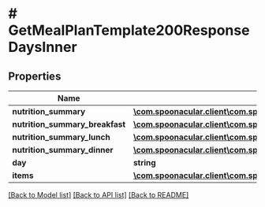 # # GetMealPlanTemplate200ResponseDaysInner

## Properties

Name | Type | Description | Notes
------------ | ------------- | ------------- | -------------
**nutrition_summary** | [**\com.spoonacular.client\com.spoonacular.client.model\GetMealPlanWeek200ResponseDaysInnerNutritionSummary**](GetMealPlanWeek200ResponseDaysInnerNutritionSummary.md) |  | [optional]
**nutrition_summary_breakfast** | [**\com.spoonacular.client\com.spoonacular.client.model\GetMealPlanWeek200ResponseDaysInnerNutritionSummary**](GetMealPlanWeek200ResponseDaysInnerNutritionSummary.md) |  | [optional]
**nutrition_summary_lunch** | [**\com.spoonacular.client\com.spoonacular.client.model\GetMealPlanWeek200ResponseDaysInnerNutritionSummary**](GetMealPlanWeek200ResponseDaysInnerNutritionSummary.md) |  | [optional]
**nutrition_summary_dinner** | [**\com.spoonacular.client\com.spoonacular.client.model\GetMealPlanWeek200ResponseDaysInnerNutritionSummary**](GetMealPlanWeek200ResponseDaysInnerNutritionSummary.md) |  | [optional]
**day** | **string** |  |
**items** | [**\com.spoonacular.client\com.spoonacular.client.model\GetMealPlanTemplate200ResponseDaysInnerItemsInner[]**](GetMealPlanTemplate200ResponseDaysInnerItemsInner.md) |  | [optional]

[[Back to Model list]](../../README.md#models) [[Back to API list]](../../README.md#endpoints) [[Back to README]](../../README.md)

